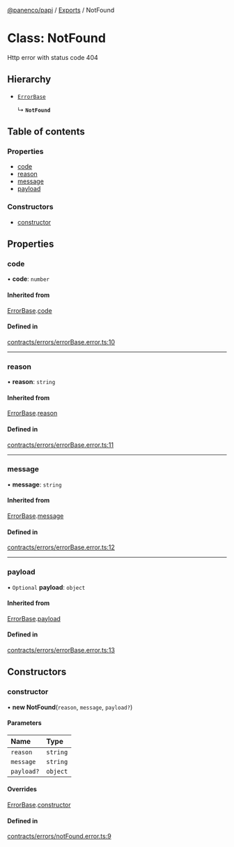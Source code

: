 [@panenco/papi](../README.md) / [Exports](../modules.md) / NotFound

# Class: NotFound

Http error with status code 404

## Hierarchy

- [`ErrorBase`](ErrorBase.md)

  ↳ **`NotFound`**

## Table of contents

### Properties

- [code](NotFound.md#code)
- [reason](NotFound.md#reason)
- [message](NotFound.md#message)
- [payload](NotFound.md#payload)

### Constructors

- [constructor](NotFound.md#constructor)

## Properties

### code

• **code**: `number`

#### Inherited from

[ErrorBase](ErrorBase.md).[code](ErrorBase.md#code)

#### Defined in

[contracts/errors/errorBase.error.ts:10](https://github.com/Panenco/papi/blob/fde2f7d/src/contracts/errors/errorBase.error.ts#L10)

___

### reason

• **reason**: `string`

#### Inherited from

[ErrorBase](ErrorBase.md).[reason](ErrorBase.md#reason)

#### Defined in

[contracts/errors/errorBase.error.ts:11](https://github.com/Panenco/papi/blob/fde2f7d/src/contracts/errors/errorBase.error.ts#L11)

___

### message

• **message**: `string`

#### Inherited from

[ErrorBase](ErrorBase.md).[message](ErrorBase.md#message)

#### Defined in

[contracts/errors/errorBase.error.ts:12](https://github.com/Panenco/papi/blob/fde2f7d/src/contracts/errors/errorBase.error.ts#L12)

___

### payload

• `Optional` **payload**: `object`

#### Inherited from

[ErrorBase](ErrorBase.md).[payload](ErrorBase.md#payload)

#### Defined in

[contracts/errors/errorBase.error.ts:13](https://github.com/Panenco/papi/blob/fde2f7d/src/contracts/errors/errorBase.error.ts#L13)

## Constructors

### constructor

• **new NotFound**(`reason`, `message`, `payload?`)

#### Parameters

| Name | Type |
| :------ | :------ |
| `reason` | `string` |
| `message` | `string` |
| `payload?` | `object` |

#### Overrides

[ErrorBase](ErrorBase.md).[constructor](ErrorBase.md#constructor)

#### Defined in

[contracts/errors/notFound.error.ts:9](https://github.com/Panenco/papi/blob/fde2f7d/src/contracts/errors/notFound.error.ts#L9)
